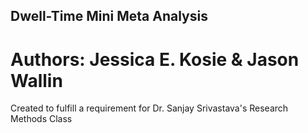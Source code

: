 ## Dwell-Time Mini Meta Analysis

# Authors: Jessica E. Kosie & Jason Wallin

Created to fulfill a requirement for Dr. Sanjay Srivastava's Research Methods Class
